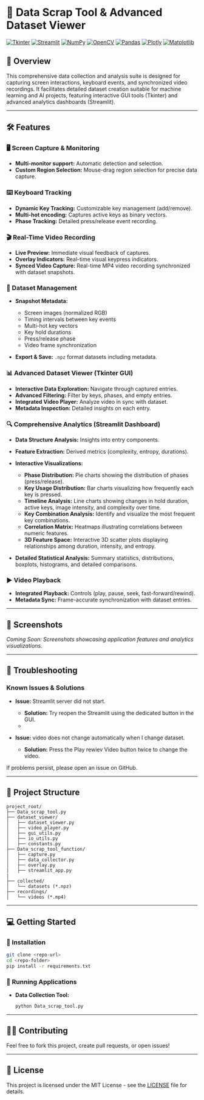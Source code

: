 # 🎯 Data Scrap Tool & Advanced Dataset Viewer

[![Tkinter](https://img.shields.io/badge/Tkinter-FF6C37.svg?style=flat\&logo=python)](https://docs.python.org/3/library/tkinter.html)
[![Streamlit](https://img.shields.io/badge/Streamlit-FF4B4B.svg?style=flat\&logo=streamlit)](https://streamlit.io/)
[![NumPy](https://img.shields.io/badge/NumPy-013243.svg?style=flat\&logo=numpy)](https://numpy.org/)
[![OpenCV](https://img.shields.io/badge/OpenCV-27338e.svg?style=flat\&logo=opencv)](https://opencv.org/)
[![Pandas](https://img.shields.io/badge/Pandas-150458.svg?style=flat\&logo=pandas)](https://pandas.pydata.org/)
[![Plotly](https://img.shields.io/badge/Plotly-3F4F75.svg?style=flat\&logo=plotly)](https://plotly.com/)
[![Matplotlib](https://img.shields.io/badge/Matplotlib-11557C.svg?style=flat\&logo=matplotlib)](https://matplotlib.org/)

## 🚀 Overview

This comprehensive data collection and analysis suite is designed for capturing screen interactions, keyboard events, and synchronized video recordings. It facilitates detailed dataset creation suitable for machine learning and AI projects, featuring interactive GUI tools (Tkinter) and advanced analytics dashboards (Streamlit).

---

## 🛠️ Features

### 🖥️ Screen Capture & Monitoring

* **Multi-monitor support:** Automatic detection and selection.
* **Custom Region Selection:** Mouse-drag region selection for precise data capture.

### ⌨️ Keyboard Tracking

* **Dynamic Key Tracking:** Customizable key management (add/remove).
* **Multi-hot encoding:** Captures active keys as binary vectors.
* **Phase Tracking:** Detailed press/release event recording.

### 🎬 Real-Time Video Recording

* **Live Preview:** Immediate visual feedback of captures.
* **Overlay Indicators:** Real-time visual keypress indicators.
* **Synced Video Capture:** Real-time MP4 video recording synchronized with dataset snapshots.

### 📁 Dataset Management

* **Snapshot Metadata:**

  * Screen images (normalized RGB)
  * Timing intervals between key events
  * Multi-hot key vectors
  * Key hold durations
  * Press/release phase
  * Video frame synchronization
* **Export & Save:** `.npz` format datasets including metadata.

### 📊 Advanced Dataset Viewer (Tkinter GUI)

* **Interactive Data Exploration:** Navigate through captured entries.
* **Advanced Filtering:** Filter by keys, phases, and empty entries.
* **Integrated Video Player:** Analyze video in sync with dataset.
* **Metadata Inspection:** Detailed insights on each entry.

### 🔍 Comprehensive Analytics (Streamlit Dashboard)

* **Data Structure Analysis:** Insights into entry components.
* **Feature Extraction:** Derived metrics (complexity, entropy, durations).
* **Interactive Visualizations:**

  * **Phase Distribution:** Pie charts showing the distribution of phases (press/release).
  * **Key Usage Distribution:** Bar charts visualizing how frequently each key is pressed.
  * **Timeline Analysis:** Line charts showing changes in hold duration, active keys, image intensity, and complexity over time.
  * **Key Combination Analysis:** Identify and visualize the most frequent key combinations.
  * **Correlation Matrix:** Heatmaps illustrating correlations between numeric features.
  * **3D Feature Space:** Interactive 3D scatter plots displaying relationships among duration, intensity, and entropy.
* **Detailed Statistical Analysis:** Summary statistics, distributions, boxplots, histograms, and detailed comparisons.

### ▶️ Video Playback

* **Integrated Playback:** Controls (play, pause, seek, fast-forward/rewind).
* **Metadata Sync:** Frame-accurate synchronization with dataset entries.

---

## 📸 Screenshots

*Coming Soon: Screenshots showcasing application features and analytics visualizations.*

---

## 🐞 Troubleshooting

### Known Issues & Solutions

* **Issue:** Streamlit server did not start.

  * **Solution:** Try reopen the Streamlit using the dedicated button in the GUI.
  * 
* **Issue:** video does not change automatically when I change dataset.

  * **Solution:** Press the Play rewiev Video button twice to change the video.

If problems persist, please open an issue on GitHub.

---

## 📂 Project Structure

```
project_root/
├── Data_scrap_tool.py
├── dataset_viewer/
│   ├── dataset_viewer.py
│   ├── video_player.py
│   ├── gui_utils.py
│   ├── io_utils.py
│   ├── constants.py
├── Data_scrap_tool_function/
│   ├── capture.py
│   ├── data_collector.py
│   ├── overlay.py
|   ├── streamlit_app.py
|
├── collected/
│   └── datasets (*.npz)
├── recordings/
│   └── videos (*.mp4)
```

---

## 💻 Getting Started

### 📌 Installation

```bash
git clone <repo-url>
cd <repo-folder>
pip install -r requirements.txt
```

### 🚀 Running Applications

* **Data Collection Tool:**

  ```bash
  python Data_scrap_tool.py
  ```
---


## 🧑‍💻 Contributing

Feel free to fork this project, create pull requests, or open issues!

---

## 📜 License

This project is licensed under the MIT License - see the [LICENSE](LICENSE) file for details.
